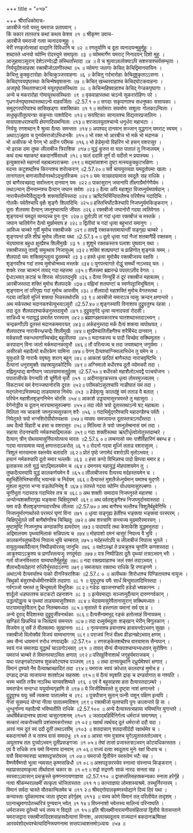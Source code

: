 +++
title = "०५७"

+++
श्रीराधिकोवाच-  
आरबीजे गतो यस्तु यमराजः प्रतापवान् ।  
किं चकार ततस्तत्र कथां कथय केशव ॥१ ॥
श्रीकृष्ण उवाच-  
आरबीजे यमराजो गत्वा व्यनादयन्मुहुः ।  
भेरीं रणकृतोत्साहां वाद्यानि विविधानि च ॥२ ॥
रणतूर्याणि च दूता व्यनादयन्मुहुर्मुहुः ।  
शब्दास्ते ध्वनयो व्योम्नि रोदस्युभे समापृताः ॥३ ॥
व्योममार्गेण यमराट् निनादयन् दिशो मुहुः ।  
आजुहावाऽसुरान् देशेऽरण्येऽद्रौ संस्थिताँस्तदा ॥४ ॥
ते च श्रुत्वाऽवलोक्याऽपि सशस्त्राश्चर्यसम्भृताः ।  
निर्ययुर्दशसाहस्रा रक्तबीजोऽग्रणीस्तथा ॥५ ॥
व्योमगा जलगाः केचित् केचिद्विमानयायिनः ।  
केचित्तु कुक्कुटारोहाः केचित्कुञ्जरवाहनाः ॥६ ॥
केचित्तु गर्दभारोहाः केचिदुष्ट्रकृताऽऽसनाः ।  
केचिद्गवयपृष्ठस्थाः केचिन्मेषवृषासनाः ॥७ ॥
केचित् खच्चरवाहाश्च केचिद्घोटकवाहनाः ।  
अजपृष्ठे स्थिताश्चाऽन्ये मयूरपृष्ठसंस्थिताः ॥८ ॥
केचिन्महिषवाहाश्च केचिद् गेन्डकपृष्ठगाः ।  
अन्ये च मकरारोहा गोमायूरथसंस्थिताः ॥९ ॥
वृकवाहास्तथा चाऽन्ये सूकरारोहिणः परे ।  
गृध्रगर्जनपृष्ठस्थास्तथाऽन्ये वाहवर्जिताः ॥2.57.१ ०॥
सगदाः सकृपाणाश्च सधनुष्काः ससायकाः ।  
समुद्गरपरिघाश्च सासिखड्गाः सशक्तिकाः ॥१ १॥
सतोमराः सवर्माणः सशूलाः गोलकाऽन्विताः ।  
सधूष्कृतीतूपयन्त्राः सकुन्ताः पाशवेदिनः ॥१२॥
सयष्टिकाः सानलाश्च विद्यत्तारप्रजालिनः ।  
मायापाशधराश्चापि क्षेपणादिसमन्विताः ॥१३॥
शरजालयुताश्चान्ये धनुर्धरा महाभटाः ।  
निर्ययुः रणशब्दान् वै श्रुत्वा दैत्याः समन्ततः ॥१४॥
अपश्यद् दानवान् सज्जान् युद्धगान् यमराट् स्वयम् ।  
अथाऽऽजुहाव च पुनर्यमराजोऽभिधानकैः ॥१५॥
भो रक्त भो आरबीज भो मर्क भो मदानक ।  
भो असीरक भो पेगन् भो अदीन परीमक ॥१६॥
भो हेडेमृत्यो विहरिन भो हसन् वशरासुर ।  
भो इराक दमा तुष्क लीलाबीज त्रिराशिक ॥१७॥
युद्धं कुरुत वा यात पातालं तु निजालयम् ।  
कथं दत्थ महाकष्टं बकदानर्षिसाधवे ॥१८॥
फलं ददामि तूर्णं वो यदीतो न प्रयास्यथ ।  
इत्युक्तास्ते महागर्वा महाबलपराक्रमाः ॥१९॥
मद्यमांसाशना दुष्टा मत्स्यकुक्कुटभक्षिणः ।  
वदन्तः कटुशब्दाँश्च किरन्तश्च शरोत्करान् ॥2.57.२०॥
सर्वे चाययुरव्यग्रा यमदूतोपमाः खलाः ।  
तानागतान् बाणजालैर्यानस्थोऽद्भुतविक्रमः ॥२१॥
यमः सञ्छादयामास स्वदूतैः सह राधिके ।  
एवं बाणैरवच्छाद्य सर्वास्तान् दानवान् यमः ॥२२॥
पाकासुरान् जघानापि तीक्ष्गाग्रैर्मार्गणैर्यमः ।  
तथाऽन्यान् दीननाम्नश्च दैत्यान् जघान सर्वशः ॥२३॥
दैत्या अपि महाशूरा विजघ्नुर्यमपार्षदान् ।  
नाराचैस्तोमरैर्विद्युद्यन्त्रैः शक्त्यादिभिस्तदा ॥२४॥
ऋष्टिभिर्भिन्दिपालैश्च परिघैश्च गदादिभिः ।  
गोलकैः पर्वतैश्चापि वृक्षैः शृङ्गैः शिलादिभिः ॥२५॥
हस्तिभिर्घोटकैश्चापि निजघ्नुर्यमकिङ्करान् ।  
दूताः शैलसमा दैत्यान् जघ्नुश्चात्यति जीवतः ॥२६॥
रक्तबीजो जघानोरौ गदया त्वतिवेगतः ।  
शृङ्गवन्तं यमदूतं व्यनदच्च पुनः पुनः ॥२७॥
दूतोऽपि तां गदां धृत्वा रक्तबीजं च मस्तके ।  
जघान चातिवेगेन दैत्यो मूर्छामवाप ह ॥२८॥
द्वितीयां च गदां धृत्वा बहुभारां यमानुगः ।  
आविध्य चाम्बरे गुर्वी मुमोच रक्तबीजके ॥२९॥
तावद्वै रक्तकस्तामायान्तीं सङ्गृह्य चाम्बरे ।  
शृङ्गवन्तं प्रति शीघ्रं मुमोच लीलया यथा ॥2.57.३ ०॥
दूतो धृत्वा गदां नैजां शतबाणैर्हि रक्तकम् ।  
भेदयामास बहुधा क्षुरप्रैश्च शिलीमुखैः ॥३ १ ॥
शुशुभे रक्तकस्तत्र पलाशः पुष्पवान् यथा ।  
रक्तबीजस्तु तावद्वै समुत्थाय निजायुधम् ॥३२॥
शक्तिं शतप्रघण्टां च प्राहिणोत् शृङ्गकं यमम् ।  
शैलपादो यमः शक्तिमुत्प्लुत्य द्रुतमम्बरे ॥३ ३॥
हस्ते धृत्वा मुमोचैव रक्तबीजस्य वक्षसि ।  
शृङ्गवाँश्च गदां तस्य मुमोचोन्मथ्य मस्तके ॥३४॥
युगपत्त्वागते रोद्धुं समर्थो नाऽभवद् यतः ।  
शक्तेः ररक्ष चात्मानं तावद् गदा महत्तमा ॥३५॥
शैलसमा ब्रह्मरन्ध्रे पपाताऽतीव वेगतः ।  
द्वेधाऽभवत् कटाहं च शिरसः सोऽपतद्भुवि ॥३६॥
दैत्या निन्युर्हि तं दूरं रक्तबीजं महाबलम् ।  
आरबीजस्तदा शक्तिं मुमोच शैलपादके ॥३७॥
वह्निभां शतघण्टां च स्वर्णपट्टाभिभूषिताम् ।  
शृङ्गवान् तां परिगृह्य गदां मुमोच आयसीम् ॥३८॥
शैलपादो महाशक्तिं मुमोच वेगतस्तथा ।  
गदया ताडितो मूर्ध्नि शक्त्या भिन्नस्तथोरसि ॥३ ९॥
आरबीजो ममाराऽत्र व्यसुः क्रन्दन् क्षणान्तरे ।  
अथ मर्कस्तथा मदानकश्चेत्युभयाऽसुरौ ॥2.57.४०॥
शृङ्गस्यापि विनाशाय दुद्रुवतुश्च रंहसा ।  
तदा दूतः शैलपादश्चार्कहनुस्तदावुभौ ॥४१॥
दुद्रुवतुर्गदे धृत्वा व्यनादयतां रोदसी।  
सान्निध्ये च गदायुद्धं प्रावर्तत परस्परम् ॥४२॥
ब्रह्माण्डक्षयकाराश्च घातशब्दास्तदाऽभवन् ।  
चन्द्रकर्णोऽपि दूतस्तं मदानकममारयत् ॥४३॥
अर्कहनुस्तदा मर्कं दैत्यं शक्त्या व्यपोथयत् ।  
शैलपादश्च नाराचैरन्ध्रचन्द्रैः शिलीमुखैः ॥४४॥
क्षुरप्रैश्चातितीक्ष्णैश्च शरैर्बिभेद दानवान् ।  
मर्कहस्तौ स्कन्धभागाच्चिच्छेद् बहुलीलया ॥४५॥
मदानकस्य च पादौ चिच्छेद सक्थिमूलतः ।  
करपादान् विना जातो मर्कमदानकावुभौ ॥४६॥
तौ परित्यज्य च तदा जयशब्दान् जगुर्यमाः ।  
असीरको महादैत्यो बधीरकेण यामिना ॥४७॥
पेगन् दैत्यश्चाग्निमालाभिधेन तु यमेन च ।  
युयुधाते हि नाराचैः ववृषतुः शरान् बहून् ॥४८॥
आकाशं छादितं बाणैस्तदा नाराचवृष्टिभिः ।  
दैत्यानां धनुरामुक्तैः सहस्रायुतकोटिभिः ॥४९॥
अग्निमालो बधीरश्च दूतौ व्योमचरौ तदा ।  
वह्निमुत्पाद्य बाणौघान् ज्वालयामासतुर्द्रुतम् ॥2.57.५०॥
बधीरको महाशैलोऽभवद्वै पञ्चयोजनः ।  
पपातासीरके पेगन्यपि तौ चूर्णितो मृतौ ॥५१ ॥
अदीनासुरकस्तत्र धृत्वा तोमरमुज्ज्वलम् ।  
विकटास्यं यमं वेगाज्जघानोरसि दूरतः ॥५२॥
परीमकोऽसुरश्चापि नाडीघातं यमं तदा ।  
मद्गलेनाऽभिसम्पद्य ताडयामास निर्भयः ॥५३ ॥
हेडेमृत्युः कालदंष्ट्रं यमं तताड वै बलात् ।  
परिघेन महाशैलशृङ्गनिभेन चोरसि ॥५४॥
आकाशे उड्डयामासुस्त्रयस्ते तु महासुराः ।  
वेगेनोड्डीय च दूतान् मारयामासुरुल्बणाः ॥५५॥
तदा त्वेते त्रयो दूतास्तथाऽन्ये षट् महाबलाः ।  
मिलिता नव चाकाशे जघ्नुस्त्र्यसुरकान् शरैः ॥५६ ॥
गदाभिर्मुद्गरैश्चापि महादण्डैश्च पर्वतैः ।  
निपेतुस्ते त्रयो भग्नशिरोग्रीवोरुवक्षसः ॥५७॥
व्यसवः समजायन्त दूतास्तत्राऽनदँस्तदा ।  
अथ दैत्यो विहारी च हसा च वशरासुरः ॥५८॥
मिलित्वा ते त्रयो जघ्नुर्लम्बनासं यमं तदा ।  
सहाया रोदनश्चापि नर्मकश्चाद्रिमालकः ॥५९॥
गदाः शक्तीस्तथा ऋष्टीर्धृत्वोत्पेतुस्तदाम्बरे ।  
दैत्यान् त्रीन् पोथयामासुर्निपत्योत्पत्य मारतः ॥2.57.६ ०॥
लम्बनासो यमः पाशैर्विहारिणं बबन्ध ह ।  
गदया मारयामास व्यसुं क्षणात्तदाऽकरोत् ॥६ १॥
रोदनो गदया मूर्ध्नि तताड वशरासुरम् ।  
त्रिशूलं मारयामास वक्षस्येव बलादति ॥६२॥
प्रोतं पृष्ठे जगामेदं वशरोऽपि मृतोऽभवत् ।  
हसानं नर्मकश्चापि दूतो ममार भल्लकैः ॥६३ ॥
हसा कण्ठे विभिन्नश्च पादो क्षिप्त्वा ममार ह ।  
इलाकस्य ततो युद्धं चाऽद्रिमालयमेन च ॥६४॥
दमनस्य महायुद्धं मोहपाशयमेन तु ।  
तुष्कदैत्यस्यापि युद्धं कालकर्णयमेन वै ॥६५॥
लीलाबीजस्य दैत्यस्य मर्दहस्तयमेन च ।  
बहुभिर्हेतिभिश्चासीद् भयानकं च निर्दयम् ॥६६॥
दैत्यास्तं मुशलैर्जध्नुर्यमान् यमाश्च मुद्गरैः ।  
मुशला मुद्गरा भग्ना वज्रलेपनिभेषु वै ॥६७॥
ततस्ते गदया व्योम्नि योधयामासुरुल्बणाः ।  
चूर्णीभूता गदास्तत्र गदाभिरेव तत्र च ॥६८॥
अथ शक्तीः समादाय निजघ्नुस्ते महारुषा ।  
अन्योन्यशक्तीरागृह्य भङ्क्त्वा चिक्षिपुरम्बरे ॥६९॥
अथ पर्वतशृङ्गैश्च निजघ्नुर्दानवास्तदा ।  
यमा वज्रैः शैलशृङ्गाण्यदारयँश्च लीलया ॥2.57.७०॥
अथ बाणैश्च भल्लैश्च त्रिशूलैर्बहुवेगिभिः ।  
निजघ्नुर्मारणार्थास्ते परस्परं घृणां विना ॥७१ ॥
धृत्वा सङ्गृह्य हेतींश्च भङ्क्त्वा भङ्क्त्वा परस्परम् ।  
चिक्षिपुर्भूतले सर्वे बाणैर्बाणाँश्च चिच्छिदुः ॥७२॥
अथ शस्त्राणि सन्त्यज्य मूढमारैरमारयन् ।  
मुष्टामुष्टि निजघ्नुश्च कण्ठाकण्ठि ह्यमर्दयन् ॥७३॥
पादापादि तथा केशाकेशि युद्धमभूत्तदा ।  
अद्रिमालयमः पृथ्व्यामिलाकं सन्निपात्य च ॥७४॥
मोहपाशो दमनं चासुरं निपात्य वै भुवि ।  
कालकर्णस्तुष्कदैत्यं निपात्य भुवि चाम्बरात् ॥७५॥
मर्दहस्तोऽपि च लीलाबीजं निपात्य भूतले ।  
वायुतुल्यबलैर्दैत्यान् निष्पीड्योरस्सु जानुभिः ॥७६ ॥
वक्षोऽस्थ्नां ते प्रचक्रुश्च चूर्णानि कणशस्तदा ।  
आक्रुश्याऽऽक्रुश्य च प्राणाँस्तत्यजुः रणदुर्मदाः ॥७७॥
यत्र निष्पीडिता दूतैः पृथ्व्यां तत्राऽभवन् भरैः ।  
गर्ता योजनविस्तारा याम्यघातैर्मुहुर्मुहुः ॥७८॥
नदा रक्तप्रवाहाश्च जलं रक्तं तदाऽभवत् ।  
शैलाभदैत्यदेहानां रुधिरैर्भूस्तदाऽरुणा ॥७९॥
समजायत रक्ताभा राधिके हि रणाङ्गणे ।  
अथाऽन्ये दैत्यवर्याश्च पाको दीनस्त्रिराशिकः ॥2.57.८ ० ॥
अलीथकः शिरोधाश्च पिण्डितायश्च वायुजः ।  
त्रिथुको बंसुरश्चोर्ध्वमीनश्चेति तदग्रगाः ॥८ १ ॥
युयुधुश्च यमैः सार्धं बिन्दुमालादिभिस्तदा ।  
गर्वगञ्जो यमस्तं तु बिन्दुमालो विभूतिकः ॥८२॥
गडेडः खञ्जनश्चापि हडेडो भषकाननः ।  
शार्दूलो धडघातश्च कटकटो दहनाशनः ॥८ ३ ॥
इत्येवमाद्याः सञ्जघ्नुर्दैत्यान् दारुणगर्वकान् ।  
उद्धत्योद्धृत्य च पृथ्व्यां ताडयामासुरीश्वराः ॥८४॥
भेदयामासुरेवैतानासुरान् सक्थिमध्यतः ।  
पाटयामासुरेवैतान् द्वेधा नितम्बमध्यतः ॥८५॥
मृतास्ते ये हस्तगता यमानां सर्व एव ह ।  
अन्ये दूराद् वैदिशास्या दुद्रुवुर्जीवनार्थकाः ॥८६॥
दैत्यसैन्यमभूद् रङ्कं हतोत्साहं विनायकम् ।  
खण्डितं छिन्नभिन्नं च जितप्रायं समन्ततः ॥८७॥
तदा दध्मुर्यमदूताः शङ्खान् भेरीन् बिगूलकान् ।  
विजयेन तु सर्वे ते वीतक्लमाः सुखाननाः ॥८८ ॥
नृत्यन्तश्च हसन्तश्च हासयन्तोऽभवन् सुखाः ।  
रक्तबीजो विलोक्यैवं विजयं याम्यभागगम् ॥८९॥
पराजयं निजं वीक्ष्य व्रीडानम्रोऽभवत् क्षणम् ।  
अथ सैन्यं धावमानं रुरोध रणवाद्यकैः ॥2.57.९० ॥
रणसङ्केतशब्दैश्च वारयामास सैन्यपान् ।  
स्वयं गजं समारुह्य युद्धार्थं चाऽग्रगोऽभवत् ॥९१ ॥
तावत् सैन्यं सैन्यपाश्चाप्यभ्यधावन् सुरोषिणः ।  
यमराजं चाम्बरे ते विमानस्याऽभितः क्षणात् ॥९२॥
परिवव्रुर्विनाशार्थं जगृहुर्यमराजकम् ।  
यथा पतङ्गकोट्यश्च शुककोट्यश्च पञ्जरम् ॥९३ ॥
तथा दानवयूथानि दध्रुर्यमेश्वरं क्षणात् ।  
विमानं दृश्यते नैव दैत्याब्भ्राच्छादितं तदा ॥९४॥
यमराजः स्वयं क्रोधात् कालदण्डं मुमोच ह ।  
दण्डाद् दण्डा व्यजायन्त शतशोऽथ सहस्रशः ॥९५॥
यं दैत्यं स्पृशति द्राक् च दण्डयोगात् स नश्यति ।  
भस्म भवति तत्रैव नाऽस्थि चाप्यवशिष्यते ॥९६ ॥
एवं वै बहुसाहस्रा हता दैत्यास्तदाऽम्बरे ।  
यमदण्डेन सन्दग्धा ययुर्याम्यगृहाणि ते ॥९७॥
ये जिजीविषवस्ते तु दृष्ट्वा नाशं क्षणान्तरे ।  
दुद्रुवुश्च ययुः सर्वे त्यक्त्वा पातालमेव च ॥९८ ॥
पुत्रपौत्रान् सुतान् पत्नीः पशून् पक्षिण इत्यपि ।  
नैजां सुसम्पदं योग्यां नीत्वा पातालमाविशन् ॥९९॥
रक्तबीजो मृतश्चापि पुनः कालान्तरे हि सः ।  
धुन्धुर्नाम्ना महादैत्यो भविष्यतीति राधिके ॥2.57.१०० ॥
अन्ये दैत्यास्तत्सहाया भविष्यन्ति युगान्तरे ।  
अथर्षिर्बकदानश्च ज्ञात्वा चासुरनाशनम् ॥१०१ ॥
जलाद्बहिर्विनिर्गत्य धर्मराजं समागमत् ।  
सत्कारं त्वकरोच्चापि प्रशंसामकरोत्तथा ॥१ ०२॥
रक्षार्थं त्वर्थयद् दूतं धर्मराजो ददौ यदा ।  
अरवं नाम दूतं स्वं ददौ दूतीं तथाऽरवीम् ॥१०३ ॥
शतदासान् शतदासीर्ददौ रक्षार्थमेव च ।  
बकदानाश्रमे ते च ताश्च वासं समादधुः ॥१ ०४॥
आरवा नाम पुत्राश्च युगेऽयुतास्ततोऽभवन् ।  
अयुताश्च ततः पुत्र्योऽभवन् दूतीप्रसङ्गजाः ॥१ ०५॥
तेषां तासां प्रजास्तत्राऽभवन् कोट्यधिकास्ततः ।  
एवं वै राधिके तत्र यमो विनाश्य दानवान् ॥१ ०६॥
राज्यं दत्वा स्वदूताय मुनेः रक्षां विधाय च ।  
ययौ विमानमारुह्य चाश्वपट्टसरोवरम् ॥१ ०७॥
यमराजो द्वितीयेन स्वरूपेण भटैः सह ।  
वैष्णवैर्वैष्णवो भूत्वा न्यवसत् कृष्णसन्निधौ ॥१ ०८॥
अश्वपट्टसरस्येव स्नात्वा संस्नाप्य किङ्करान् ।  
महाप्रासादमाकृत्वा तीर्थावासं चकार सः ॥१ ०९॥
रुद्रो रुद्रगणैः साकं नारदः सनता सह ।  
स्वस्वाऽऽवासान् प्रचक्रुस्ते कृष्णनारायणाज्ञया ॥2.57.११० ॥
द्वासप्ततिसहस्रकन्यकाः स्नाता हरेर्गृहे ।  
नत्वा श्रीकम्भरालक्ष्मीं सत्कृता भोजितास्ततः ॥११ १॥
कान्ताज्ञया लोमशस्याश्रमे. तस्थुर्निरन्तरम् ।  
विमानं सर्वदा चास्ते यौतकान्वितमेव च ॥११ २॥
श्रीमद्गोपालकृष्णस्योद्याने दिव्यं दिवं यथा ।  
कन्यास्ताः पूर्वकामाश्च जाता दृष्ट्वा हरेर्गृहम् ॥११३ ॥
यस्य कोणे विमानं तत् परिलीयेत तादृशम् ।  
पठनाच्छ्रवणादेतच्चरित्रं पुण्यवान् भवेत् ॥१ १४॥
विघ्ननाशो भवेत्तस्य मालिन्यं परिनश्यति ।  
धर्मराजस्य दूतेभ्यो भयं तस्य न विद्यते ॥१ १५॥
इति श्रीलक्ष्मीनारायणीयसंहितायां द्वितीये त्रेतासन्ताने यमराजद्वारा रक्तबीजादिदशसाहस्रदैत्यानां विनाशः, अरवाख्यदूताय राज्यदानं बकदानऋषिरक्षा  
आरववंशोद्भवश्चेत्यादिनिरूपणनामा सप्तपञ्चाशत्तमोऽध्यायः ॥५७ ॥
    
